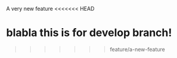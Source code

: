 A very new feature
<<<<<<< HEAD

blabla this is for develop branch!
=======
>>>>>>> feature/a-new-feature
